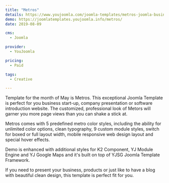 ```yaml
---
title: "Metros"
details: https://www.youjoomla.com/joomla-templates/metros-joomla-business-template.html
demo: https://joomlatemplates.youjoomla.info/metros/
date: 2019-08-09

cms: 
  - Joomla

provider:
  - YouJoomla

pricing:
  - Paid

tags:
  - Creative

--- 
```


Template for the month of May is Metros. This exceptional Joomla Template is perfect for you business start-up, company presentation or software introduction website. The customized, professional look of Metors will garner you more page views than you can shake a stick at.

Metros comes with 5 predefined metro color styles, including the ability for unlimited color options, clean typography, 9 custom module styles, switch for boxed or full layout width, mobile responsive web design layout and special hover effects.

Demo is enhanced with additional styles for K2 Component, YJ Module Engine and YJ Google Maps and it's built on top of YJSG Joomla Template Framework.

If you need to present your business, products or just like to have a blog with beautiful clean design, this template is perfect fit for you.
